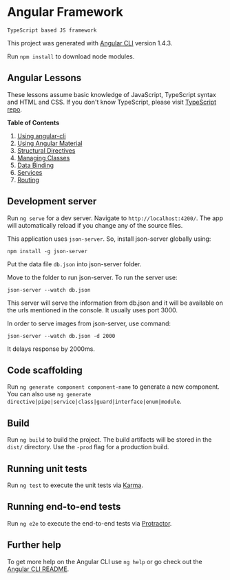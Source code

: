 # Angular Framework
    TypeScript based JS framework

This project was generated with [Angular CLI](https://github.com/angular/angular-cli) version 1.4.3.

Run `npm install` to download node modules.

## Angular Lessons

These lessons assume basic knowledge of JavaScript, TypeScript syntax and HTML and CSS. If you don't know TypeScript, please visit [TypeScript repo](https://github.com/piyushpatel2005/TypeScript).

**Table of Contents**

1. [Using angular-cli](lessons/angular-cli.md)
2. [Using Angular Material](lessons/angular-material.md)
3. [Structural Directives](lessons/structural-directives.md)
4. [Managing Classes](lessons/classes.md)
5. [Data Binding](lessons/data-binding.md)
6. [Services](lessons/services.md)
7. [Routing](lessons/routing.md)

## Development server

Run `ng serve` for a dev server. Navigate to `http://localhost:4200/`. The app will automatically reload if you change any of the source files.

This application uses `json-server`. So, install json-server globally using:

`npm install -g json-server`

Put the data file `db.json` into json-server folder.

Move to the folder to run json-server. To run the server use:

`json-server --watch db.json`

This server will serve the information from db.json and it will be available on the urls mentioned in the console. It usually uses port 3000.

In order to serve images from json-server, use command:

`json-server --watch db.json -d 2000`

It delays response by 2000ms.

## Code scaffolding

Run `ng generate component component-name` to generate a new component. You can also use `ng generate directive|pipe|service|class|guard|interface|enum|module`.

## Build

Run `ng build` to build the project. The build artifacts will be stored in the `dist/` directory. Use the `-prod` flag for a production build.

## Running unit tests

Run `ng test` to execute the unit tests via [Karma](https://karma-runner.github.io).

## Running end-to-end tests

Run `ng e2e` to execute the end-to-end tests via [Protractor](http://www.protractortest.org/).

## Further help

To get more help on the Angular CLI use `ng help` or go check out the [Angular CLI README](https://github.com/angular/angular-cli/blob/master/README.md).


